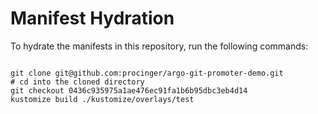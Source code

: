 
# Manifest Hydration

To hydrate the manifests in this repository, run the following commands:

```shell

git clone git@github.com:procinger/argo-git-promoter-demo.git
# cd into the cloned directory
git checkout 0436c935975a1ae476ec91fa1b6b95dbc3eb4d14
kustomize build ./kustomize/overlays/test
```
